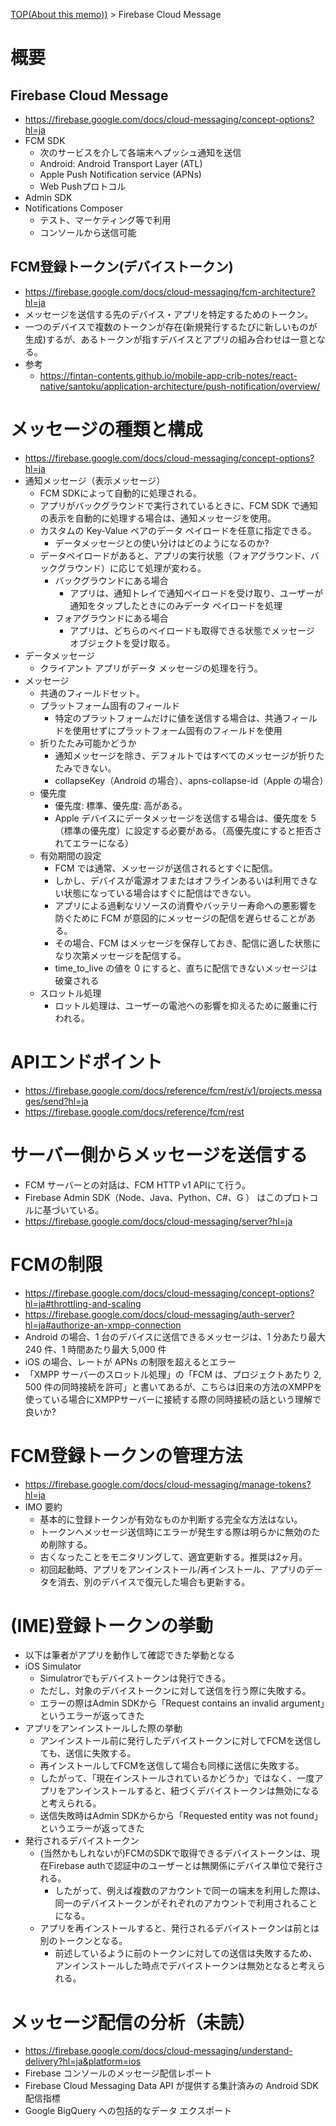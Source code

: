 [TOP(About this memo))](../README.md) > Firebase Cloud Message

# 概要
## Firebase Cloud Message
* https://firebase.google.com/docs/cloud-messaging/concept-options?hl=ja
* FCM SDK
    * 次のサービスを介して各端末へプッシュ通知を送信
    * Android: Android Transport Layer (ATL)
    * Apple Push Notification service (APNs)
    * Web Pushプロトコル
* Admin SDK 
* Notifications Composer 
    * テスト、マーケティング等で利用
    * コンソールから送信可能
## FCM登録トークン(デバイストークン)
* https://firebase.google.com/docs/cloud-messaging/fcm-architecture?hl=ja
* メッセージを送信する先のデバイス・アプリを特定するためのトークン。
* 一つのデバイスで複数のトークンが存在(新規発行するたびに新しいものが生成)するが、あるトークンが指すデバイスとアプリの組み合わせは一意となる。
* 参考
    * https://fintan-contents.github.io/mobile-app-crib-notes/react-native/santoku/application-architecture/push-notification/overview/


# メッセージの種類と構成
* https://firebase.google.com/docs/cloud-messaging/concept-options?hl=ja
* 通知メッセージ（表示メッセージ）
    * FCM SDKによって自動的に処理される。
    * アプリがバックグラウンドで実行されているときに、FCM SDK で通知の表示を自動的に処理する場合は、通知メッセージを使用。
    * カスタムの Key-Value ペアのデータ ペイロードを任意に指定できる。
        * データメッセージとの使い分けはどのようになるのか?
    * データペイロードがあると、アプリの実行状態（フォアグラウンド、バックグラウンド）に応じて処理が変わる。
        * バックグラウンドにある場合
            * アプリは、通知トレイで通知ペイロードを受け取り、ユーザーが通知をタップしたときにのみデータ ペイロードを処理
        * フォアグラウンドにある場合
            * アプリは、どちらのペイロードも取得できる状態でメッセージ オブジェクトを受け取る。
* データメッセージ
    * クライアント アプリがデータ メッセージの処理を行う。
* メッセージ
    * 共通のフィールドセット。
    * プラットフォーム固有のフィールド
        * 特定のプラットフォームだけに値を送信する場合は、共通フィールドを使用せずにプラットフォーム固有のフィールドを使用
    * 折りたたみ可能かどうか
        * 通知メッセージを除き、デフォルトではすべてのメッセージが折りたたみできない。
        * collapseKey（Android の場合）、apns-collapse-id（Apple の場合）
   * 優先度
       * 優先度: 標準、優先度: 高がある。
        * Apple デバイスにデータメッセージを送信する場合は、優先度を 5（標準の優先度）に設定する必要がある。（高優先度にすると拒否されてエラーになる）
    * 有効期間の設定
        * FCM では通常、メッセージが送信されるとすぐに配信。
        * しかし、デバイスが電源オフまたはオフラインあるいは利用できない状態になっている場合はすぐに配信はできない。
        * アプリによる過剰なリソースの消費やバッテリー寿命への悪影響を防ぐために FCM が意図的にメッセージの配信を遅らせることがある。
        * その場合、FCM はメッセージを保存しておき、配信に適した状態になり次第メッセージを配信する。
        * time_to_live の値を 0 にすると、直ちに配信できないメッセージは破棄される
   *  スロットル処理
        * ロットル処理は、ユーザーの電池への影響を抑えるために厳重に行われる。


# APIエンドポイント
* https://firebase.google.com/docs/reference/fcm/rest/v1/projects.messages/send?hl=ja
* https://firebase.google.com/docs/reference/fcm/rest

# サーバー側からメッセージを送信する
* FCM サーバーとの対話は、FCM HTTP v1 APIにて行う。
* Firebase Admin SDK（Node、Java、Python、C#、G ） はこのプロトコルに基づいている。
* https://firebase.google.com/docs/cloud-messaging/server?hl=ja

# FCMの制限
* https://firebase.google.com/docs/cloud-messaging/concept-options?hl=ja#throttling-and-scaling
* https://firebase.google.com/docs/cloud-messaging/auth-server?hl=ja#authorize-an-xmpp-connection
* Android の場合、1 台のデバイスに送信できるメッセージは、1 分あたり最大 240 件、1 時間あたり最大 5,000 件
* iOS の場合、レートが APNs の制限を超えるとエラー
* 「XMPP サーバーのスロットル処理」の「FCM は、プロジェクトあたり 2, 500 件の同時接続を許可」と書いてあるが、こちらは旧来の方法のXMPPを使っている場合にXMPPサーバーに接続する際の同時接続の話という理解で良いか?

# FCM登録トークンの管理方法
* https://firebase.google.com/docs/cloud-messaging/manage-tokens?hl=ja
* IMO 要約
    * 基本的に登録トークンが有効なものか判断する完全な方法はない。
    * トークンへメッセージ送信時にエラーが発生する際は明らかに無効のため削除する。
    * 古くなったことをモニタリングして、適宜更新する。推奨は2ヶ月。
    * 初回起動時、アプリをアンインストール/再インストール、アプリのデータを消去、別のデバイスで復元した場合も更新する。


# (IME)登録トークンの挙動
* 以下は筆者がアプリを動作して確認できた挙動となる
* iOS Simulator
    * Simulatrorでもデバイストークンは発行できる。
    * ただし、対象のデバイストークンに対して送信を行う際に失敗する。
    * エラーの際はAdmin SDKから「Request contains an invalid argument」というエラーが返ってきた
* アプリをアンインストールした際の挙動
    * アンインストール前に発行したデバイストークンに対してFCMを送信しても、送信に失敗する。
    * 再インストールしてFCMを送信して場合も同様に送信に失敗する。
    * したがって、「現在インストールされているかどうか」ではなく、一度アプリをアンインストールすると、紐づくデバイストークンは無効になると考えられる。
    * 送信失敗時はAdmin SDKからから「Requested entity was not found」というエラーが返ってきた
* 発行されるデバイストークン
    * (当然かもしれないが)FCMのSDKで取得できるデバイストークンは、現在Firebase authで認証中のユーザーとは無関係にデバイス単位で発行される。
        * したがって、例えば複数のアカウントで同一の端末を利用した際は、同一のデバイストークンがそれぞれのアカウントで利用されることになる。
    * アプリを再インストールすると、発行されるデバイストークンは前とは別のトークンとなる。
        * 前述しているように前のトークンに対しての送信は失敗するため、アンインストールした時点でデバイストークンは無効となると考えられる。



# メッセージ配信の分析（未読）
* https://firebase.google.com/docs/cloud-messaging/understand-delivery?hl=ja&platform=ios
* Firebase コンソールのメッセージ配信レポート
* Firebase Cloud Messaging Data API が提供する集計済みの Android SDK 配信指標
* Google BigQuery への包括的なデータ エクスポート


